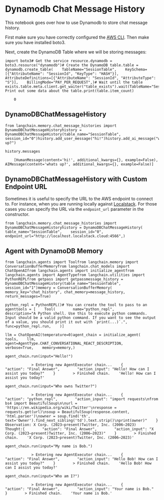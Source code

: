 Dynamodb Chat Message History
=============================

This notebook goes over how to use Dynamodb to store chat message history.

First make sure you have correctly configured the [AWS CLI](https://docs.aws.amazon.com/cli/latest/userguide/cli-chap-configure.html). Then make sure you have installed boto3.

Next, create the DynamoDB Table where we will be storing messages:

    import boto3# Get the service resource.dynamodb = boto3.resource("dynamodb")# Create the DynamoDB table.table = dynamodb.create_table(    TableName="SessionTable",    KeySchema=[{"AttributeName": "SessionId", "KeyType": "HASH"}],    AttributeDefinitions=[{"AttributeName": "SessionId", "AttributeType": "S"}],    BillingMode="PAY_PER_REQUEST",)# Wait until the table exists.table.meta.client.get_waiter("table_exists").wait(TableName="SessionTable")# Print out some data about the table.print(table.item_count)

        0

DynamoDBChatMessageHistory[](#dynamodbchatmessagehistory "Direct link to DynamoDBChatMessageHistory")
------------------------------------------------------------------------------------------------------

    from langchain.memory.chat_message_histories import DynamoDBChatMessageHistoryhistory = DynamoDBChatMessageHistory(table_name="SessionTable", session_id="0")history.add_user_message("hi!")history.add_ai_message("whats up?")

    history.messages

        [HumanMessage(content='hi!', additional_kwargs={}, example=False),     AIMessage(content='whats up?', additional_kwargs={}, example=False)]

DynamoDBChatMessageHistory with Custom Endpoint URL[](#dynamodbchatmessagehistory-with-custom-endpoint-url "Direct link to DynamoDBChatMessageHistory with Custom Endpoint URL")
---------------------------------------------------------------------------------------------------------------------------------------------------------------------------------

Sometimes it is useful to specify the URL to the AWS endpoint to connect to. For instance, when you are running locally against [Localstack](https://localstack.cloud/). For those cases you can specify the URL via the `endpoint_url` parameter in the constructor.

    from langchain.memory.chat_message_histories import DynamoDBChatMessageHistoryhistory = DynamoDBChatMessageHistory(    table_name="SessionTable",    session_id="0",    endpoint_url="http://localhost.localstack.cloud:4566",)

Agent with DynamoDB Memory[](#agent-with-dynamodb-memory "Direct link to Agent with DynamoDB Memory")
------------------------------------------------------------------------------------------------------

    from langchain.agents import Toolfrom langchain.memory import ConversationBufferMemoryfrom langchain.chat_models import ChatOpenAIfrom langchain.agents import initialize_agentfrom langchain.agents import AgentTypefrom langchain.utilities import PythonREPLfrom getpass import getpassmessage_history = DynamoDBChatMessageHistory(table_name="SessionTable", session_id="1")memory = ConversationBufferMemory(    memory_key="chat_history", chat_memory=message_history, return_messages=True)

    python_repl = PythonREPL()# You can create the tool to pass to an agenttools = [    Tool(        name="python_repl",        description="A Python shell. Use this to execute python commands. Input should be a valid python command. If you want to see the output of a value, you should print it out with `print(...)`.",        func=python_repl.run,    )]

    llm = ChatOpenAI(temperature=0)agent_chain = initialize_agent(    tools,    llm,    agent=AgentType.CHAT_CONVERSATIONAL_REACT_DESCRIPTION,    verbose=True,    memory=memory,)

    agent_chain.run(input="Hello!")

                > Entering new AgentExecutor chain...    {        "action": "Final Answer",        "action_input": "Hello! How can I assist you today?"    }        > Finished chain.    'Hello! How can I assist you today?'

    agent_chain.run(input="Who owns Twitter?")

                > Entering new AgentExecutor chain...    {        "action": "python_repl",        "action_input": "import requests\nfrom bs4 import BeautifulSoup\n\nurl = 'https://en.wikipedia.org/wiki/Twitter'\nresponse = requests.get(url)\nsoup = BeautifulSoup(response.content, 'html.parser')\nowner = soup.find('th', text='Owner').find_next_sibling('td').text.strip()\nprint(owner)"    }    Observation: X Corp. (2023–present)Twitter, Inc. (2006–2023)        Thought:{        "action": "Final Answer",        "action_input": "X Corp. (2023–present)Twitter, Inc. (2006–2023)"    }        > Finished chain.    'X Corp. (2023–present)Twitter, Inc. (2006–2023)'

    agent_chain.run(input="My name is Bob.")

                > Entering new AgentExecutor chain...    {        "action": "Final Answer",        "action_input": "Hello Bob! How can I assist you today?"    }        > Finished chain.    'Hello Bob! How can I assist you today?'

    agent_chain.run(input="Who am I?")

                > Entering new AgentExecutor chain...    {        "action": "Final Answer",        "action_input": "Your name is Bob."    }        > Finished chain.    'Your name is Bob.'